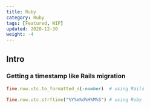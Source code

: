 ```yaml
---
title: Ruby
category: Ruby
tags: [Featured, WIP]
updated: 2020-12-30
weight: -4
---
```


Intro
-------------------------------------

### Getting a timestamp like Rails migration

```ruby
Time.now.utc.to_formatted_s(:number)  # using Rails

Time.now.utc.strftime("%Y%m%d%H%M%S") # using Ruby
```

